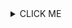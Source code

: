 <details><summary>CLICK ME</summary>
<p>

#### We can hide anything, even code!

    ```ruby
      puts "Hello World"
    ```

</p>
</details>